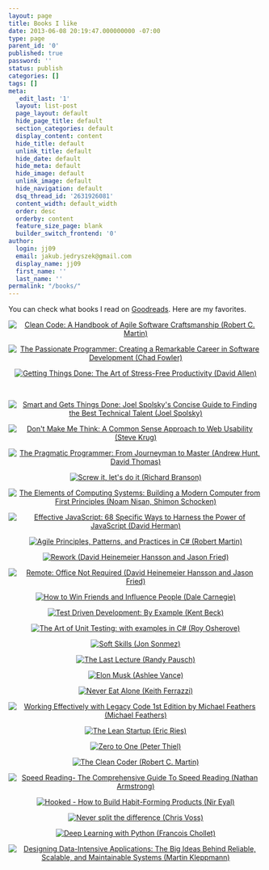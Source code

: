 ```yaml
---
layout: page
title: Books I like
date: 2013-06-08 20:19:47.000000000 -07:00
type: page
parent_id: '0'
published: true
password: ''
status: publish
categories: []
tags: []
meta:
  _edit_last: '1'
  layout: list-post
  page_layout: default
  hide_page_title: default
  section_categories: default
  display_content: content
  hide_title: default
  unlink_title: default
  hide_date: default
  hide_meta: default
  hide_image: default
  unlink_image: default
  hide_navigation: default
  dsq_thread_id: '2631926081'
  content_width: default_width
  order: desc
  orderby: content
  feature_size_page: blank
  builder_switch_frontend: '0'
author:
  login: jj09
  email: jakub.jedryszek@gmail.com
  display_name: jj09
  first_name: ''
  last_name: ''
permalink: "/books/"
---
```

<p>You can check what books I read on <a href="https://www.goodreads.com/review/list/28888194?shelf=read">Goodreads</a>. Here are my favorites.</p>
<div style="text-align: center;">
<p><!--<a href="http://amzn.to/2pEKGuF"> <img class="alignnone size-medium wp-image-25" style="max-height: 350px; width: auto;" src="http://jj09.net/wp-content/uploads/2013/06/Ivor-Hortons-Beginning-Visual-Cpp-2012.jpg" alt="Ivor Horton's Beginning Visual C++ 2012 (Ivor Horton)" /></a>--></p>
<p><a href="http://amzn.to/2pEQMv9"> <img class="alignnone size-medium wp-image-25" style="max-height: 350px; width: auto;" src="{{ site.baseurl }}/assets/2013/06/Martin-Clean-Code-225x300.jpg" alt="Clean Code: A Handbook of Agile Software Craftsmanship (Robert C. Martin)" /></a></p>
<p><a href="http://amzn.to/2pEKImh"> <img class="alignnone size-medium wp-image-25" style="max-height: 350px; width: auto;" src="{{ site.baseurl }}/assets/2013/06/Chad-Fowler-The-Passionate-Programmer-200x300.jpg" alt="The Passionate Programmer: Creating a Remarkable Career in Software Development (Chad Fowler)" /></a></p>
<p><a href="http://amzn.to/2otAT9e"> <img class="alignnone size-medium wp-image-25" style="max-height: 350px; width: auto;" src="{{ site.baseurl }}/assets/2013/06/David-Allen-Getting-Things-Done.jpg" alt="Getting Things Done: The Art of Stress-Free Productivity (David Allen)" /></a></p>
<p>&nbsp;</p>
<p><a href="http://amzn.to/2o62Ybm"> <img class="alignnone size-medium wp-image-25" style="max-height: 350px; width: auto;" src="{{ site.baseurl }}/assets/2013/06/Smart-and-Gets-Things-Done-Joel-Spolskys-Concise-Guide-to-Finding-the-Best-Technical-Talent-183x300.png" alt="Smart and Gets Things Done: Joel Spolsky's Concise Guide to Finding the Best Technical Talent (Joel Spolsky)" /></a></p>
<p><!--<a href="http://xion.org.pl/productions/texts/coding/megatutorial"> <img class="alignnone size-medium wp-image-25" style="max-height: 350px; width: auto;" src="http://jj09.net/wp-content/uploads/2013/06/Karol-Kuczmarski-Megatutorial-Od-zera-do-gier-kodera-226x300.jpg" alt="Megatutorial 'Od zera do gier kodera' (Karol Kuczmarski) [Polish language]" /></a>--></p>
<p><!--<a href="https://amzn.to/3lDC89o"> <img class="alignnone size-medium wp-image-25" style="max-height: 350px; width: auto;" src="http://jj09.net/wp-content/uploads/2013/06/Jerzy-Grebosz-Symfonia-Cpp.jpg" alt="Symfonia C++ Standard (Jerzy Grębosz) [Polish language]" /></a>--></p>
<p><a href="http://amzn.to/2pi9VpZ"> <img class="alignnone size-medium wp-image-25" style="max-height: 350px; width: auto;" src="{{ site.baseurl }}/assets/2013/06/Steve-Krug-Dont-make-me-think-223x300.jpg" alt="Don't Make Me Think: A Common Sense Approach to Web Usability (Steve Krug)" /></a></p>
<p><a href="http://amzn.to/2oN9m5H"> <img class="alignnone size-medium wp-image-25" style="max-height: 350px; width: auto;" src="{{ site.baseurl }}/assets/2013/06/the_pragmatic_programmer.jpg" alt="The Pragmatic Programmer: From Journeyman to Master (Andrew Hunt, David Thomas)" /></a></p>
<p><a href="http://amzn.to/2oNhO54"><img class="alignnone size-medium wp-image-25" style="max-height: 350px; width: auto;" src="{{ site.baseurl }}/assets/2013/06/Screw-it-lets-do-it-Richard-Branson.jpg" alt="Screw it, let's do it (Richard Branson)" /></a></p>
<p><a href="http://amzn.to/2ooK4II"> <img class="alignnone size-medium wp-image-25" style="max-height: 350px; width: auto;" src="{{ site.baseurl }}/assets/2013/06/the_elements_of_computing_systems.jpg" alt="The Elements of Computing Systems: Building a Modern Computer from First Principles (Noam Nisan, Shimon Schocken)" /></a></p>
<p><!--<a href="http://amzn.to/2oXL1L1"> <img class="alignnone size-medium wp-image-1065" style="max-height: 350px; width: auto;" src="http://jj09.net/wp-content/uploads/2013/06/PHP-and-MySQL-Web-Development.jpg" alt="PHP and MySQL Web Development" /><img class="alignnone size-medium wp-image-1066" style="max-height: 350px; width: auto;" src="http://jj09.net/wp-content/uploads/2013/06/PHP-i-MySQL-Tworzenie-Stron-WWW.jpg" alt="PHP i MySQL Tworzenie Stron WWW" /></a>--></p>
<p><a href="http://amzn.to/2oNeEhX"><img class="alignnone size-medium wp-image-25" style="max-height: 350px; width: auto;" src="{{ site.baseurl }}/assets/2013/06/EffectiveJavaScriptCover.jpg" alt="Effective JavaScript: 68 Specific Ways to Harness the Power of JavaScript (David Herman)" /></a></p>
<p><a href="http://amzn.to/2oXsXAX"><img class="alignnone size-medium wp-image-25" style="max-height: 350px; width: auto;" src="{{ site.baseurl }}/assets/2013/06/Agile-Principles-Patterns-and-Practices-in-C-Robert-Martin.jpg" alt="Agile Principles, Patterns, and Practices in C# (Robert Martin)" /></a></p>
<p><a href="http://amzn.to/2pEIjYZ"><img class="alignnone size-medium wp-image-25" style="max-height: 350px; width: auto;" src="{{ site.baseurl }}/assets/2013/06/DHH-Rework.jpg" alt="Rework (David Heinemeier Hansson and Jason Fried)" /></a></p>
<p><a href="http://amzn.to/2otPT6F"><img class="alignnone size-medium wp-image-25" style="max-height: 350px; width: auto;" src="{{ site.baseurl }}/assets/2013/06/DHH-Remote.jpg" alt="Remote: Office Not Required (David Heinemeier Hansson and Jason Fried)" /></a></p>
<p><a href="http://amzn.to/2otIZ1t"><img class="alignnone size-medium wp-image-25" style="max-height: 350px; width: auto;" src="{{ site.baseurl }}/assets/2013/06/How-to-Win-Friends-and-Influence-People-Dale-Carnegie.jpg" alt="How to Win Friends and Influence People (Dale Carnegie)" /></a></p>
<p><a href="http://amzn.to/2pEDYES"><img class="alignnone size-medium wp-image-25" style="max-height: 350px; width: auto;" src="{{ site.baseurl }}/assets/2013/06/Test-Driven-Development-By-Example-Kent-Beck.jpg" alt="Test Driven Development: By Example (Kent Beck)" /></a></p>
<p><a href="http://amzn.to/2pEC7Qy"><img class="alignnone size-medium wp-image-25" style="max-height: 350px; width: auto;" src="{{ site.baseurl }}/assets/2013/06/The-Art-of-Unit-Testing-with-examples-in-C-Roy-Osherove.jpg" alt="The Art of Unit Testing: with examples in C# (Roy Osherove)" /></a></p>
<p><a href="http://amzn.to/2oNhZ0e"><img class="alignnone size-medium wp-image-25" style="max-height: 350px; width: auto;" src="{{ site.baseurl }}/assets/2013/06/Soft-Skills-Jon-Sonmez.jpg" alt="Soft Skills (Jon Sonmez)" /></a></p>
<p><a href="http://amzn.to/2oN78na"><img class="alignnone size-medium wp-image-25" style="max-height: 350px; width: auto;" src="{{ site.baseurl }}/assets/2013/06/The-Last-Lecture-Randy-Pausch.jpg" alt="The Last Lecture (Randy Pausch)" /></a></p>
<p><a href="http://amzn.to/2otHGQ3"><img class="alignnone size-medium wp-image-25" style="max-height: 350px; width: auto;" src="{{ site.baseurl }}/assets/2013/06/Elon-Musk-Ashlee-Vance.jpg" alt="Elon Musk (Ashlee Vance)" /></a></p>
<p><a href="http://amzn.to/2ooQuY7"><img class="alignnone size-medium wp-image-25" style="max-height: 350px; width: auto;" src="{{ site.baseurl }}/assets/2013/06/Never-Eat-Alone-Keith-Ferrazzi.jpg" alt="Never Eat Alone (Keith Ferrazzi)" /></a></p>
<p><a href="http://amzn.to/2otNl8M"><img class="alignnone size-medium wp-image-25" style="max-height: 350px; width: auto;" src="{{ site.baseurl }}/assets/2013/06/Working-Effectively-with-Legacy-Code-1st-Edition-by-Michael-Feathers-Michael-Feathers.jpg" alt="Working Effectively with Legacy Code 1st Edition by Michael Feathers (Michael Feathers)" /></a></p>
<p><a href="http://amzn.to/2otSuOj"><img class="alignnone size-medium wp-image-25" style="max-height: 350px; width: auto;" src="{{ site.baseurl }}/assets/2013/06/The-Lean-Startup-Eric-Ries.jpg" alt="The Lean Startup (Eric Ries)" /></a></p>
<p><a href="https://amzn.to/351Rcjn"><img class="alignnone size-medium wp-image-25" style="max-height: 350px; width: auto;" src="{{ site.baseurl }}/assets/2013/06/Zero-to-One-Peter-Thiel.jpg" alt="Zero to One (Peter Thiel)" /></a></p>
<p><a href="http://amzn.to/2otsMcG"><img class="alignnone size-medium wp-image-25" style="max-height: 350px; width: auto;" src="{{ site.baseurl }}/assets/2013/06/The-Clean-Coder-Robert-C.-Martin.jpg" alt="The Clean Coder (Robert C. Martin)" /></a></p>
<p><a href="https://amzn.to/2HDCVOj"><img style="max-height: 350px; width: auto;" src="{{ site.baseurl }}/assets/2013/06/Speed-Reading-The-Comprehensive-Guide-To-Speed-Reading-Nathan-Armstrong.jpg" alt="Speed Reading- The Comprehensive Guide To Speed Reading (Nathan Armstrong)" /></a></p>
<p><a href="https://amzn.to/2JDQo9d"><img style="max-height: 350px; width: auto;" src="{{ site.baseurl }}/assets/2013/06/Hooked-Nir-Eyal.jpg" alt="Hooked - How to Build Habit-Forming Products (Nir Eyal)" /></a></p>
<p><a href="https://amzn.to/2JyXfRw"><img style="max-height: 350px; width: auto;" src="{{ site.baseurl }}/assets/2013/06/Never-split-the-difference-Chris-Voss.jpg" alt="Never split the difference (Chris Voss)" /></a></p>
<p><a href="https://amzn.to/2U5l34h"><img style="max-height: 350px; width: auto;" src="{{ site.baseurl }}/assets/2013/06/Deep-Learning-with-Python.jpg" alt="Deep Learning with Python (Francois Chollet)" /></a></p>
<p><a href="https://amzn.to/39S0tw8"><img style="max-height: 350px; width: auto;" src="{{ site.baseurl }}/assets/2013/06/Designing-Data-Intensive-Applications.jpg" alt="Designing Data-Intensive Applications: The Big Ideas Behind Reliable, Scalable, and Maintainable Systems (Martin Kleppmann)" /></a></p>
</div>
